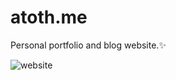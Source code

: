 # atoth.me

Personal portfolio and blog website.✨

![website](https://github.com/user-attachments/assets/fd52eef6-c976-4d9c-904d-8ef46e2bc621)
